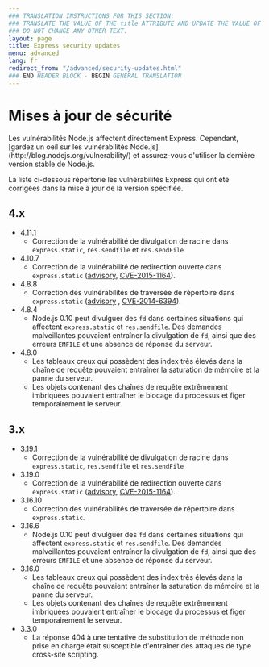 ```yaml
---
### TRANSLATION INSTRUCTIONS FOR THIS SECTION:
### TRANSLATE THE VALUE OF THE title ATTRIBUTE AND UPDATE THE VALUE OF THE lang ATTRIBUTE. 
### DO NOT CHANGE ANY OTHER TEXT. 
layout: page
title: Express security updates
menu: advanced
lang: fr
redirect_from: "/advanced/security-updates.html"
### END HEADER BLOCK - BEGIN GENERAL TRANSLATION
---
```


# Mises à jour de sécurité

<div class="doc-box doc-notice" markdown="1">
Les vulnérabilités Node.js affectent directement Express. Cependant, [gardez un oeil sur les vulnérabilités Node.js](http://blog.nodejs.org/vulnerability/) et assurez-vous d'utiliser la dernière version stable de Node.js.
</div>

La liste ci-dessous répertorie les vulnérabilités Express qui ont été corrigées dans la mise à jour de la version spécifiée.

## 4.x

  * 4.11.1
    * Correction de la vulnérabilité de divulgation de racine dans `express.static`, `res.sendfile` et `res.sendFile`
  * 4.10.7
    * Correction de la vulnérabilité de redirection ouverte dans `express.static` ([advisory](https://nodesecurity.io/advisories/serve-static-open-redirect), [CVE-2015-1164](http://cve.mitre.org/cgi-bin/cvename.cgi?name=CVE-2015-1164)).
  * 4.8.8
    * Correction des vulnérabilités de traversée de répertoire dans `express.static` ([advisory](http://nodesecurity.io/advisories/send-directory-traversal) , [CVE-2014-6394](http://cve.mitre.org/cgi-bin/cvename.cgi?name=CVE-2014-6394)).
  * 4.8.4
    * Node.js 0.10 peut divulguer des `fd` dans certaines situations qui affectent `express.static` et `res.sendfile`. Des demandes malveillantes pouvaient entraîner la divulgation de `fd`, ainsi que des erreurs `EMFILE` et une absence de réponse du serveur.
  * 4.8.0
    * Les tableaux creux qui possèdent des index très élevés dans la chaîne de requête pouvaient entraîner la saturation de mémoire et la panne du serveur.
    * Les objets contenant des chaînes de requête extrêmement imbriquées pouvaient entraîner le blocage du processus et figer temporairement le serveur.

## 3.x

  * 3.19.1
    * Correction de la vulnérabilité de divulgation de racine dans `express.static`, `res.sendfile` et `res.sendFile`
  * 3.19.0
    * Correction de la vulnérabilité de redirection ouverte dans `express.static` ([advisory](https://nodesecurity.io/advisories/serve-static-open-redirect), [CVE-2015-1164](http://cve.mitre.org/cgi-bin/cvename.cgi?name=CVE-2015-1164)).
  * 3.16.10
    * Correction des vulnérabilités de traversée de répertoire dans `express.static`.
  * 3.16.6
    * Node.js 0.10 peut divulguer des `fd` dans certaines situations qui affectent `express.static` et `res.sendfile`. Des demandes malveillantes pouvaient entraîner la divulgation de `fd`, ainsi que des erreurs `EMFILE` et une absence de réponse du serveur.
  * 3.16.0
    * Les tableaux creux qui possèdent des index très élevés dans la chaîne de requête pouvaient entraîner la saturation de mémoire et la panne du serveur.
    * Les objets contenant des chaînes de requête extrêmement imbriquées pouvaient entraîner le blocage du processus et figer temporairement le serveur.
  * 3.3.0
    * La réponse 404 à une tentative de substitution de méthode non prise en charge était susceptible d'entraîner des attaques de type cross-site scripting.
